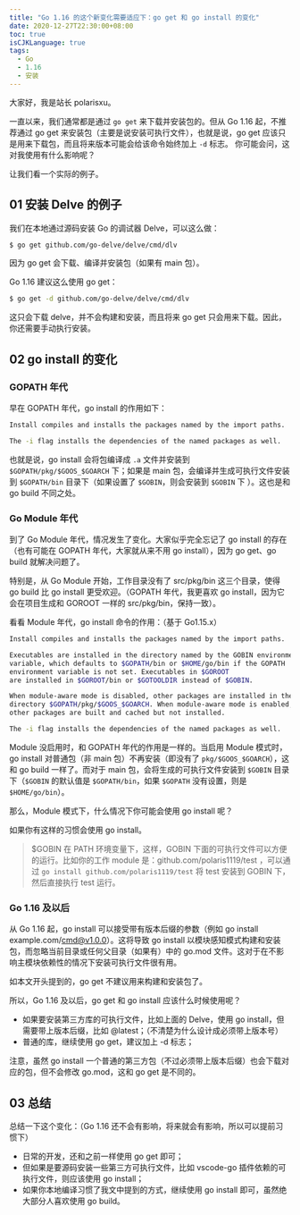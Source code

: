 ```yaml
---
title: "Go 1.16 的这个新变化需要适应下：go get 和 go install 的变化"
date: 2020-12-27T22:30:00+08:00
toc: true
isCJKLanguage: true
tags: 
  - Go
  - 1.16
  - 安装
---
```


大家好，我是站长 polarisxu。

一直以来，我们通常都是通过 `go get` 来下载并安装包的。但从 Go 1.16 起，不推荐通过 go get 来安装包（主要是说安装可执行文件），也就是说，go get 应该只是用来下载包，而且将来版本可能会给该命令始终加上 `-d` 标志。 你可能会问，这对我使用有什么影响呢？

让我们看一个实际的例子。

## 01 安装 Delve 的例子

我们在本地通过源码安装 Go 的调试器 Delve，可以这么做：

```bash
$ go get github.com/go-delve/delve/cmd/dlv
```

因为 go get 会下载、编译并安装包（如果有 main 包）。

Go 1.16 建议这么使用 go get：

```bash
$ go get -d github.com/go-delve/delve/cmd/dlv
```

这只会下载 delve，并不会构建和安装，而且将来 go get 只会用来下载。因此，你还需要手动执行安装。

## 02 go install 的变化

### GOPATH 年代

早在 GOPATH 年代，go install 的作用如下：

```bash
Install compiles and installs the packages named by the import paths.

The -i flag installs the dependencies of the named packages as well.
```

也就是说，go install 会将包编译成 `.a` 文件并安装到 `$GOPATH/pkg/$GOOS_$GOARCH` 下；如果是 main 包，会编译并生成可执行文件安装到 `$GOPATH/bin` 目录下（如果设置了 `$GOBIN`，则会安装到 `$GOBIN` 下 ）。这也是和 go build 不同之处。

### Go Module 年代

到了 Go Module 年代，情况发生了变化。大家似乎完全忘记了 go install 的存在（也有可能在 GOPATH 年代，大家就从来不用 go install），因为 go get、go build 就解决问题了。

特别是，从 Go Module 开始，工作目录没有了 src/pkg/bin 这三个目录，使得 go build 比 go install 更受欢迎。（GOPATH 年代，我更喜欢 go install，因为它会在项目生成和 GOROOT 一样的 src/pkg/bin，保持一致）。

看看 Module 年代，go install 命令的作用：（基于 Go1.15.x）

```bash
Install compiles and installs the packages named by the import paths.

Executables are installed in the directory named by the GOBIN environment
variable, which defaults to $GOPATH/bin or $HOME/go/bin if the GOPATH
environment variable is not set. Executables in $GOROOT
are installed in $GOROOT/bin or $GOTOOLDIR instead of $GOBIN.

When module-aware mode is disabled, other packages are installed in the
directory $GOPATH/pkg/$GOOS_$GOARCH. When module-aware mode is enabled,
other packages are built and cached but not installed.

The -i flag installs the dependencies of the named packages as well.
```

Module 没启用时，和 GOPATH 年代的作用是一样的。当启用 Module 模式时，go install 对普通包（非 main 包）不再安装（即没有了 `pkg/$GOOS_$GOARCH`），这和 go build 一样了。而对于 main 包，会将生成的可执行文件安装到 `$GOBIN` 目录下（`$GOBIN` 的默认值是 `$GOPATH/bin`，如果 `$GOPATH` 没有设置，则是 `$HOME/go/bin`）。

那么，Module 模式下，什么情况下你可能会使用 go install 呢？

如果你有这样的习惯会使用 go install。

> $GOBIN 在 PATH 环境变量下，这样，GOBIN 下面的可执行文件可以方便的运行。比如你的工作 module 是：github.com/polaris1119/test ，可以通过 `go install github.com/polaris1119/test` 将 test 安装到 GOBIN 下，然后直接执行 test 运行。

### Go 1.16 及以后

从 Go 1.16 起，go install 可以接受带有版本后缀的参数（例如 go install example.com/cmd@v1.0.0）。这将导致 go install 以模块感知模式构建和安装包，而忽略当前目录或任何父目录（如果有）中的 go.mod 文件。这对于在不影响主模块依赖性的情况下安装可执行文件很有用。

如本文开头提到的，go get 不建议用来构建和安装包了。

所以，Go 1.16 及以后，go get 和 go install 应该什么时候使用呢？

- 如果要安装第三方库的可执行文件，比如上面的 Delve，使用 go install，但需要带上版本后缀，比如 @latest；（不清楚为什么设计成必须带上版本号）
- 普通的库，继续使用 go get，建议加上 -d 标志；

注意，虽然 go install 一个普通的第三方包（不过必须带上版本后缀）也会下载对应的包，但不会修改 go.mod，这和 go get 是不同的。

## 03 总结

总结一下这个变化：（Go 1.16 还不会有影响，将来就会有影响，所以可以提前习惯下）

- 日常的开发，还和之前一样使用 go get 即可；
- 但如果是要源码安装一些第三方可执行文件，比如 vscode-go 插件依赖的可执行文件，则应该使用 go install；
- 如果你本地编译习惯了我文中提到的方式，继续使用 go install 即可，虽然绝大部分人喜欢使用 go build。